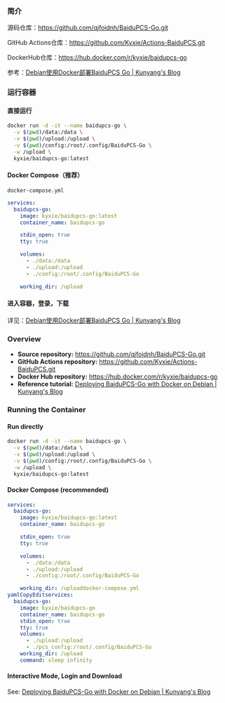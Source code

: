 ### 简介

源码仓库：https://github.com/qjfoidnh/BaiduPCS-Go.git

GitHub Actions仓库：https://github.com/Kyxie/Actions-BaiduPCS.git

DockerHub仓库：https://hub.docker.com/r/kyxie/baidupcs-go

参考：[Debian使用Docker部署BaiduPCS Go | Kunyang's Blog](https://kyxie.me/zh/blog/tech/server/debian/baidupcs-go/)

### 运行容器

#### 直接运行

```bash
docker run -d -it --name baidupcs-go \
  -v $(pwd)/data:/data \
  -v $(pwd)/upload:/upload \
  -v $(pwd)/config:/root/.config/BaiduPCS-Go \
  -w /upload \
  kyxie/baidupcs-go:latest
```

#### Docker Compose（推荐）

`docker-compose.yml`

```yml
services:
  baidupcs-go:
    image: kyxie/baidupcs-go:latest
    container_name: baidupcs-go

    stdin_open: true
    tty: true

    volumes:
      - ./data:/data
      - ./upload:/upload
      - ./config:/root/.config/BaiduPCS-Go

    working_dir: /upload
```

#### 进入容器，登录，下载

详见：[Debian使用Docker部署BaiduPCS Go | Kunyang's Blog](https://kyxie.me/zh/blog/tech/server/debian/baidupcs-go/)

### Overview

- **Source repository:** https://github.com/qjfoidnh/BaiduPCS-Go.git
- **GitHub Actions repository:** https://github.com/Kyxie/Actions-BaiduPCS.git
- **Docker Hub repository:** https://hub.docker.com/r/kyxie/baidupcs-go
- **Reference tutorial:** [Deploying BaiduPCS-Go with Docker on Debian | Kunyang's Blog](https://kyxie.me/zh/blog/tech/server/debian/baidupcs-go/)

### Running the Container

#### Run directly

```bash
docker run -d -it --name baidupcs-go \
  -v $(pwd)/data:/data \
  -v $(pwd)/upload:/upload \
  -v $(pwd)/config:/root/.config/BaiduPCS-Go \
  -w /upload \
  kyxie/baidupcs-go:latest
```

#### Docker Compose (recommended)

```yml
services:
  baidupcs-go:
    image: kyxie/baidupcs-go:latest
    container_name: baidupcs-go

    stdin_open: true
    tty: true

    volumes:
      - ./data:/data
      - ./upload:/upload
      - ./config:/root/.config/BaiduPCS-Go

    working_dir: /uploaddocker-compose.yml
yamlCopyEditservices:
  baidupcs-go:
    image: kyxie/baidupcs-go
    container_name: baidupcs-go
    stdin_open: true
    tty: true
    volumes:
      - ./upload:/upload
      - ./pcs_config:/root/.config/BaiduPCS-Go
    working_dir: /upload
    command: sleep infinity
```

#### Interactive Mode, Login and Download

See: [Deploying BaiduPCS-Go with Docker on Debian | Kunyang's Blog](https://kyxie.me/zh/blog/tech/server/debian/baidupcs-go/)